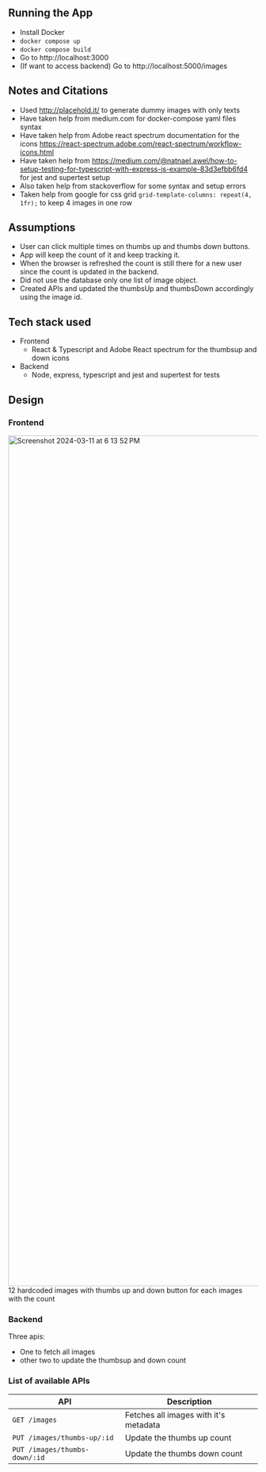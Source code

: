 ## Running the App
- Install Docker
- `docker compose up`
- `docker compose build`
- Go to http://localhost:3000
- (If want to access backend) Go to http://localhost:5000/images

## Notes and Citations
- Used http://placehold.it/ to generate dummy images with only texts
- Have taken help from medium.com for docker-compose yaml files syntax
- Have taken help from Adobe react spectrum documentation for the icons https://react-spectrum.adobe.com/react-spectrum/workflow-icons.html
- Have taken help from https://medium.com/@natnael.awel/how-to-setup-testing-for-typescript-with-express-js-example-83d3efbb6fd4 for jest and supertest setup
- Also taken help from stackoverflow for some syntax and setup errors
- Taken help from google for css grid `grid-template-columns: repeat(4, 1fr);` to keep 4 images in one row

## Assumptions
- User can click multiple times on thumbs up and thumbs down buttons.
- App will keep the count of it and keep tracking it.
- When the browser is refreshed the count is still there for a new user since the count is updated in the backend.
- Did not use the database only one list of image object. 
- Created APIs and updated the thumbsUp and thumbsDown accordingly using the image id.

## Tech stack used
- Frontend
  - React & Typescript and Adobe React spectrum for the thumbsup and down icons
- Backend
  - Node, express, typescript and jest and supertest for tests

## Design

### Frontend
<img width="1716" alt="Screenshot 2024-03-11 at 6 13 52 PM" src="https://github.com/piyusman1/est_takehome/assets/21041950/bc0b6b9e-57d2-4964-a146-1778ae6b3850">
12 hardcoded images with thumbs up and down button for each images with the count

### Backend 

Three apis: 
- One to fetch all images
- other two to update the thumbsup and down count

### List of available APIs

API | Description
--- | ---
`GET /images` | Fetches all images with it's metadata
`PUT /images/thumbs-up/:id` | Update the thumbs up count
`PUT /images/thumbs-down/:id` | Update the thumbs down count



